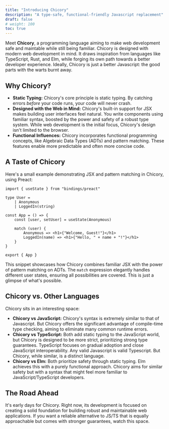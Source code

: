 ```yaml
---
title: "Introducing Chicory"
description: "A type-safe, functional-friendly Javascript replacement"
draft: false
# weight: 100
toc: true
---
```


Meet **Chicory**, a programming language aiming to make web development safe and maintable while still being familiar. Chicory is designed with modern web development in mind. It draws inspiration from languages like TypeScript, Rust, and Elm, while forging its own path towards a better developer experience. Ideally, Chicory is just a better Javascript: the good parts with the warts burnt away.

## Why Chicory?

* **Static Typing:** Chicory's core principle is static typing. By catching errors *before* your code runs, your code will never crash.
* **Designed with the Web in Mind:** Chicory's built-in support for JSX makes building user interfaces feel natural. You write components using familiar syntax, boosted by the power and safety of a robust type system. While web development is the initial focus, Chicory's design isn't limited to the browser.
* **Functional Influences:** Chicory incorporates functional programming concepts, like Algebraic Data Types (ADTs) and pattern matching. These features enable more predictable and often more concise code.

## A Taste of Chicory

Here's a small example demonstrating JSX and pattern matching in Chicory, using Preact:

```chicory
import { useState } from "bindings/preact"

type User =
    | Anonymous
    | LoggedIn(string)

const App = () => {
    const [user, setUser] = useState(Anonymous)

    match (user) {
        Anonymous => <h1>{"Welcome, Guest!"}</h1>
        LoggedIn(name) => <h1>{"Hello, " + name + "!"}</h1>
    }
}

export { App }
```

This snippet showcases how Chicory combines familiar JSX with the power of pattern matching on ADTs. The `match` expression elegantly handles different user states, ensuring all possibilities are covered. This is just a glimpse of what's possible.

## Chicory vs. Other Languages

Chicory sits in an interesting space:

* **Chicory vs JavaScript:** Chicory's syntax is extremely similar to that of Javascript. But Chicory offers the significant advantage of compile-time type checking, aiming to eliminate many common runtime errors.
* **Chicory vs TypeScript:** Both add static typing to the JavaScript world, but Chicory is designed to be more strict, prioritizing strong type guarantees. TypeScript focuses on gradual adoption and close JavaScript interoperability. Any valid Javascript is valid Typescript. But Chicory, while similar, is a distinct language.
* **Chicory vs Elm:** Both prioritize safety through static typing. Elm achieves this with a purely functional approach. Chicory aims for similar safety but with a syntax that might feel more familiar to JavaScript/TypeScript developers.

## The Road Ahead

It's early days for Chicory. Right now, its development is focused on creating a solid foundation for building robust and maintainable web applications. If you want a reliable alternative to JS/TS that is equally approachable but comes with stronger guarantees, watch this space.
